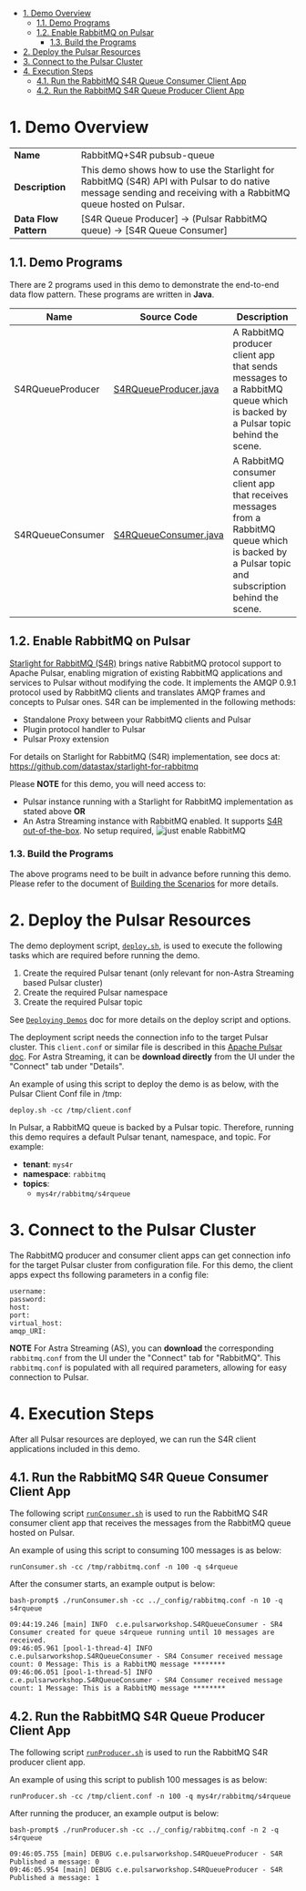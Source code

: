- [1. Demo Overview](#1-demo-overview)
  - [1.1. Demo Programs](#11-demo-programs)
  - [1.2. Enable RabbitMQ on Pulsar](#12-enable-rabbitmq-on-pulsar)
    - [1.3. Build the Programs](#13-build-the-programs)
- [2. Deploy the Pulsar Resources](#2-deploy-the-pulsar-resources)
- [3. Connect to the Pulsar Cluster](#3-connect-to-the-pulsar-cluster)
- [4. Execution Steps](#4-execution-steps)
  - [4.1. Run the RabbitMQ S4R Queue Consumer Client App](#41-run-the-rabbitmq-s4r-queue-consumer-client-app)
  - [4.2. Run the RabbitMQ S4R Queue Producer Client App](#42-run-the-rabbitmq-s4r-queue-producer-client-app)


# 1. Demo Overview

| | |
| - | - |
| **Name** | RabbitMQ+S4R pubsub-queue |
| **Description** | This demo shows how to use the Starlight for RabbitMQ (S4R) API with Pulsar to do native message sending and receiving with a RabbitMQ queue hosted on Pulsar. |
| **Data Flow Pattern** |  [S4R Queue Producer] -> (Pulsar RabbitMQ queue) -> [S4R Queue Consumer] |

## 1.1. Demo Programs

There are 2 programs used in this demo to demonstrate the end-to-end data flow pattern. These programs are written in **Java**. 

| Name | Source Code | Description |
| ---- | ----------- | ----------- |
| S4RQueueProducer | [S4RQueueProducer.java](./src/main/java/com/example/pulsarworkshop/S4RQueueProducer.java) | A RabbitMQ producer client app that sends messages to a RabbitMQ queue which is backed by a Pulsar topic behind the scene. |
| S4RQueueConsumer | [S4RQueueConsumer.java](./src/main/java/com/example/pulsarworkshop/S4RQueueConsumer.java) | A RabbitMQ consumer client app that receives messages from a RabbitMQ queue which is backed by a Pulsar topic and subscription behind the scene. |


## 1.2. Enable RabbitMQ on Pulsar

[Starlight for RabbitMQ (S4R)](https://docs.datastax.com/en/streaming/astra-streaming/developing/astream-rabbit.html) brings native RabbitMQ protocol support to Apache Pulsar, enabling migration of existing RabbitMQ applications and services to Pulsar without modifying the code.  It implements the AMQP 0.9.1 protocol used by RabbitMQ clients and translates AMQP frames and concepts to Pulsar ones.  S4R can be implemented in the following methods:

* Standalone Proxy between your RabbitMQ clients and Pulsar
* Plugin protocol handler to Pulsar 
* Pulsar Proxy extension

For details on Starlight for RabbitMQ (S4R) implementation, see docs at: https://github.com/datastax/starlight-for-rabbitmq

Please **NOTE** for this demo, you will need access to:
* Pulsar instance running with a Starlight for RabbitMQ implementation as stated above 
**OR**
* An Astra Streaming instance with RabbitMQ enabled.  It supports [S4R out-of-the-box](https://docs.datastax.com/en/streaming/astra-streaming/developing/astream-rabbit.html#starlight-for-rabbitmq-quickstart).  No setup required, ![just enable RabbitMQ](../images/AS-RabbitMQ-Enable.png)

### 1.3. Build the Programs

The above programs need to be built in advance before running this demo. Please refer to the document of [Building the Scenarios](../../../Build.Programs.md) for more details.

# 2. Deploy the Pulsar Resources 

The demo deployment script, [`deploy.sh`](_bash/deploy.sh), is used to execute the following tasks which are required before running the demo.
1. Create the required Pulsar tenant (only relevant for non-Astra Streaming based Pulsar cluster)
2. Create the required Pulsar namespace
3. Create the required Pulsar topic

See [`Deploying Demos`](../../../Deploy.Demos.md) doc for more details on the deploy script and options.

The deployment script needs the connection info to the target Pulsar cluster.  This `client.conf` or similar file is  described in this [Apache Pulsar doc](https://pulsar.apache.org/docs/2.10.x/reference-configuration/#client).  For Astra Streaming, it can be **download directly** from the UI under the "Connect" tab under "Details".

An example of using this script to deploy the demo is as below, with the Pulsar Client Conf file in /tmp:

```
deploy.sh -cc /tmp/client.conf
```
In Pulsar, a RabbitMQ queue is backed by a Pulsar topic. Therefore, running this demo requires a default Pulsar tenant, namespace, and topic.  For example:

* **tenant**: `mys4r`
* **namespace**: `rabbitmq`
* **topics**:
   * `mys4r/rabbitmq/s4rqueue`

# 3. Connect to the Pulsar Cluster

The RabbitMQ producer and consumer client apps can get connection info for the target Pulsar cluster from configuration file.  For this demo, the client apps expect ths following parameters in a config file:

```
username:
password:
host:
port:
virtual_host:
amqp_URI: 
```

**NOTE** For Astra Streaming (AS), you can **download** the corresponding `rabbitmq.conf` from the UI under the "Connect" tab for "RabbitMQ".  This `rabbitmq.conf` is  populated with all required parameters, allowing for easy connection to Pulsar.

# 4. Execution Steps

After all Pulsar resources are deployed, we can run the S4R client applications included in this demo.

## 4.1. Run the RabbitMQ S4R Queue Consumer Client App

The following script [`runConsumer.sh`](_bash/runConsumer.sh) is used to run the RabbitMQ S4R consumer client app that receives the messages from the RabbitMQ queue hosted on Pulsar.

An example of using this script to consuming 100 messages is as below:

```
runConsumer.sh -cc /tmp/rabbitmq.conf -n 100 -q s4rqueue
```
After the consumer starts, an example output is below:
```
bash-prompt$ ./runConsumer.sh -cc ../_config/rabbitmq.conf -n 10 -q s4rqueue

09:44:19.246 [main] INFO  c.e.pulsarworkshop.S4RQueueConsumer - SR4 Consumer created for queue s4rqueue running until 10 messages are received.
09:46:05.961 [pool-1-thread-4] INFO  c.e.pulsarworkshop.S4RQueueConsumer - SR4 Consumer received message count: 0 Message: This is a RabbitMQ message ********
09:46:06.051 [pool-1-thread-5] INFO  c.e.pulsarworkshop.S4RQueueConsumer - SR4 Consumer received message count: 1 Message: This is a RabbitMQ message ********

```
## 4.2. Run the RabbitMQ S4R Queue Producer Client App

The following script [`runProducer.sh`](_bash/runProducer.sh) is used to run the RabbitMQ S4R producer client app.

An example of using this script to publish 100 messages is as below:

```
runProducer.sh -cc /tmp/client.conf -n 100 -q mys4r/rabbitmq/s4rqueue
```
After running the producer, an example output is below:
```
bash-prompt$ ./runProducer.sh -cc ../_config/rabbitmq.conf -n 2 -q s4rqueue

09:46:05.755 [main] DEBUG c.e.pulsarworkshop.S4RQueueProducer - S4R Published a message: 0
09:46:05.954 [main] DEBUG c.e.pulsarworkshop.S4RQueueProducer - S4R Published a message: 1
```
